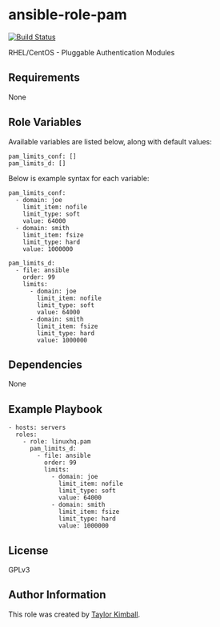 # ansible-role-pam

[![Build Status](https://travis-ci.org/linuxhq/ansible-role-pam.svg?branch=master)](https://travis-ci.org/linuxhq/ansible-role-pam)

RHEL/CentOS - Pluggable Authentication Modules

## Requirements

None

## Role Variables

Available variables are listed below, along with default values:

    pam_limits_conf: []
    pam_limits_d: []

Below is example syntax for each variable:

    pam_limits_conf:
      - domain: joe
        limit_item: nofile
        limit_type: soft
        value: 64000
      - domain: smith
        limit_item: fsize
        limit_type: hard
        value: 1000000

    pam_limits_d:
      - file: ansible
        order: 99
        limits:
          - domain: joe
            limit_item: nofile
            limit_type: soft
            value: 64000
          - domain: smith
            limit_item: fsize
            limit_type: hard
            value: 1000000

## Dependencies

None

## Example Playbook

    - hosts: servers
      roles:
        - role: linuxhq.pam
          pam_limits_d:
            - file: ansible
              order: 99
              limits:
                - domain: joe
                  limit_item: nofile
                  limit_type: soft
                  value: 64000
                - domain: smith
                  limit_item: fsize
                  limit_type: hard
                  value: 1000000

## License

GPLv3

## Author Information

This role was created by [Taylor Kimball](http://www.linuxhq.org).
